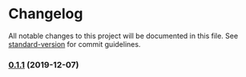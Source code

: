 # Changelog

All notable changes to this project will be documented in this file. See [standard-version](https://github.com/conventional-changelog/standard-version) for commit guidelines.

### [0.1.1](https://github.com/befovy/fvm/compare/v0.1.0...v0.1.1) (2019-12-07)
